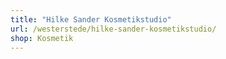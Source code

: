 ```yaml
---
title: "Hilke Sander Kosmetikstudio"
url: /westerstede/hilke-sander-kosmetikstudio/
shop: Kosmetik
---
```

